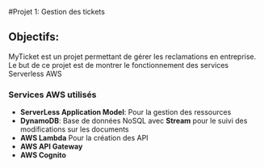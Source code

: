 #Projet 1: Gestion des tickets

## Objectifs:
MyTicket est un projet permettant de gérer les reclamations en entreprise. 
Le but de ce projet est de montrer le fonctionnement des services Serverless AWS

### Services AWS utilisés
- **ServerLess Application Model**: Pour la gestion des ressources
- **DynamoDB**: Base de données NoSQL avec **Stream** pour le suivi des modifications sur les documents
- **AWS Lambda** Pour la création des API
- **AWS API Gateway**
- **AWS Cognito**